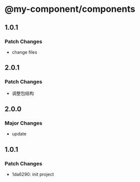 # @my-component/components

## 1.0.1

### Patch Changes

- change files

## 2.0.1

### Patch Changes

- 调整包结构

## 2.0.0

### Major Changes

- update

## 1.0.1

### Patch Changes

- 1da6290: init project
